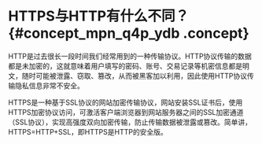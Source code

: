 # HTTPS与HTTP有什么不同？ {#concept_mpn_q4p_ydb .concept}

HTTP是过去很长一段时间我们经常用到的一种传输协议。HTTP协议传输的数据都是未加密的，这就意味着用户填写的密码、账号、交易记录等机密信息都是明文，随时可能被泄露、窃取、篡改，从而被黑客加以利用，因此使用HTTP协议传输隐私信息非常不安全。

HTTPS是一种基于SSL协议的网站加密传输协议，网站安装SSL证书后，使用HTTPS加密协议访问，可激活客户端浏览器到网站服务器之间的SSL加密通道（SSL协议），实现高强度双向加密传输，防止传输数据被泄露或篡改。简单讲，HTTPS=HTTP+SSL，即HTTPS是HTTP的安全版。

